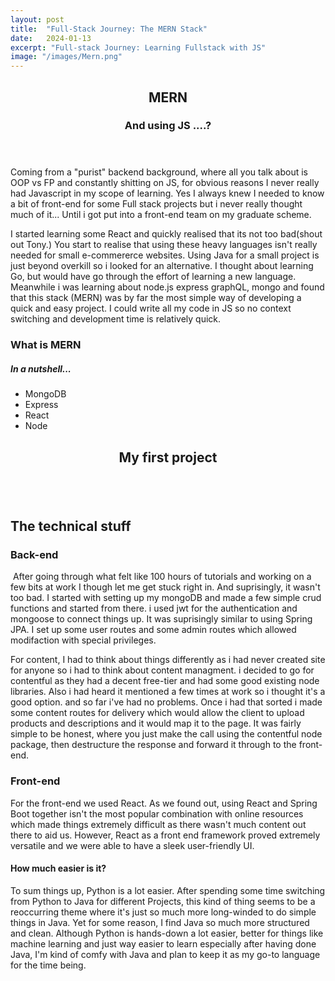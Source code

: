 ```yaml
---
layout: post
title:  "Full-Stack Journey: The MERN Stack"
date:   2024-01-13
excerpt: "Full-stack Journey: Learning Fullstack with JS"
image: "/images/Mern.png"
---
```



  <header>
  <h2>MERN</h2>
  <h3>And using JS ....?</h3>
  </header>
  <p>Coming from a "purist" backend background, where all you talk about is OOP vs FP and constantly shitting on JS, for obvious reasons I never really had Javascript in my scope of learning. Yes I always knew I needed to know a bit of front-end for some Full stack projects but i never really thought much of it... Until i got put into a front-end team on my graduate scheme. </p>
  <p>I started learning some React and quickly realised that its not too bad(shout out Tony.) You start to realise that using these heavy languages isn't really needed for small e-commererce websites. Using Java for a small project is just beyond overkill so i looked for an alternative. I thought about learning Go, but would have go through the effort of learning a new language. Meanwhile i was learning about node.js express graphQL, mongo and found that this stack (MERN) was by far the most simple way of developing a quick and easy project. I could write all my code in JS so no context switching and development time is relatively quick. </p>
  <h3>What is MERN</h3>
  <h5>In a nutshell...</h5>
   <ul>
    <li>MongoDB</li>
    <li>Express</li>
    <li>React</li>
    <li>Node</li>
   </ul>

  <header class="featured">
  <h2>My first project</h2>
  </header>
  	<span class="image fit"><img src="{{ "/images/simplex-mern.png" | absolute_url }}" alt="" /></span>

## The technical stuff
### Back-end
<p><span class="image left"><img src="{{ "/images/express-mern.png" | absolute_url }}" alt="" /></span> After going through what felt like 100 hours of tutorials and working on a few bits at work I though let me get stuck right in. And suprisingly, it wasn't too bad. I started with setting up my mongoDB and made a few simple crud functions and started from there. i used jwt for the authentication and mongoose to connect things up. It was suprisingly similar to using Spring JPA. I set up some user routes and some admin routes which allowed modifaction with special privileges.
</p>
<p><span class="image right"><img src="{{ "/images/content-mern.png" | absolute_url }}" alt="" /></span>For content, I had to think about things differently as i had never created site for anyone so i had to think about content managment. i decided to go for contentful as they had a decent free-tier and had some good existing node libraries. Also i had heard it mentioned a few times at work so i thought it's a good option. and so far i've had no problems. Once i had that sorted i made some content routes for delivery which would allow the client to upload products and descriptions and it would map it to the page. It was fairly simple to be honest, where you just make the call using the contentful node package, then destructure the response and forward it through to the front-end.
</p>



### Front-end
<p><span class="image right"><img src="{{ "/images/react-mern.png" | absolute_url }}" alt="" /></span>For the front-end we used React. As we found out, using React and Spring Boot together isn't the most popular combination with online resources which made things extremely difficult as there wasn't much content out there to aid us. However, React as a front end framework proved extremely versatile and we were able to have a sleek user-friendly UI.
</p>

  <h4>How much easier is it?</h4>
  <p> To sum things up, Python is a lot easier. After spending some time switching from Python to Java for different Projects, this kind of thing seems to be a reoccurring theme where it's just so much more long-winded to do simple things in Java. Yet for some reason, I find Java so much more structured and clean. Although Python is hands-down a lot easier, better for things like machine learning and just way easier to learn especially after having done Java,
   I'm kind of comfy with Java and plan to keep it as my go-to language for the time being.
